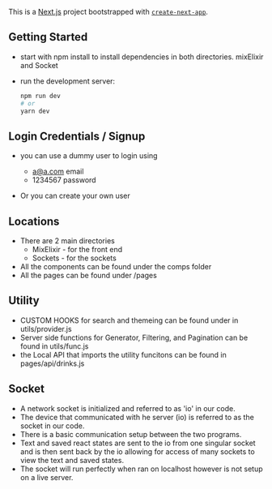 This is a [Next.js](https://nextjs.org/) project bootstrapped with [`create-next-app`](https://github.com/vercel/next.js/tree/canary/packages/create-next-app).

## Getting Started
* start with npm install to install dependencies in both directories. mixElixir and Socket

* run the development server:
    ```bash
    npm run dev
    # or
    yarn dev
    ```

## Login Credentials / Signup
* you can use a dummy user to login using 
    * a@a.com email
    * 1234567 password
    
* Or you can create your own user

## Locations 
* There are 2 main directories
    * MixElixir - for the front end 
    * Sockets - for the sockets
* All the components can be found under the comps folder
* All the pages can be found under /pages

## Utility
* CUSTOM HOOKS for search and themeing can be found under in utils/provider.js
* Server side functions for Generator, Filtering, and Pagination can be found in utils/func.js
* the Local API that imports the utility funcitons can be found in pages/api/drinks.js

## Socket
* A network socket is initialized and referred to as 'io' in our code. 
* The device that communicated with he server (io) is referred to as the socket in our code. 
* There is a basic communication setup between the two programs. 
* Text and saved react states are sent to the io from one singular socket and is then sent back by the io allowing for access of many sockets to view the text and saved states. 
* The socket will run perfectly when ran on localhost however is not setup on a live server.
